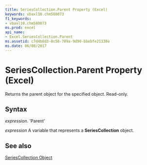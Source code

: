 ```yaml
---
title: SeriesCollection.Parent Property (Excel)
keywords: vbaxl10.chm580073
f1_keywords:
- vbaxl10.chm580073
ms.prod: excel
api_name:
- Excel.SeriesCollection.Parent
ms.assetid: c7d4b8d3-8c58-709a-9d90-bbebfe21338e
ms.date: 06/08/2017
---
```



# SeriesCollection.Parent Property (Excel)

Returns the parent object for the specified object. Read-only.


## Syntax

 _expression_. 'Parent'

 _expression_ A variable that represents a **SeriesCollection** object.


## See also


[SeriesCollection Object](Excel.SeriesCollection(object).md)

